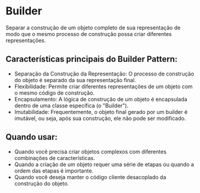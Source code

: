 # Builder

Separar a construção de um objeto completo de sua representação de modo que o mesmo processo de
construção possa criar diferentes representações.

## Características principais do Builder Pattern:
- Separação da Construção da Representação: O processo de construção do objeto é separado da sua representação final.
- Flexibilidade: Permite criar diferentes representações de um objeto com o mesmo código de construção.
- Encapsulamento: A lógica de construção de um objeto é encapsulada dentro de uma classe específica (o "Builder").
- Imutabilidade: Frequentemente, o objeto final gerado por um builder é imutável, ou seja, após sua construção, ele não pode ser modificado.


## Quando usar:
- Quando você precisa criar objetos complexos com diferentes combinações de características.
- Quando a criação de um objeto requer uma série de etapas ou quando a ordem das etapas é importante.
- Quando você deseja manter o código cliente desacoplado da construção do objeto.

